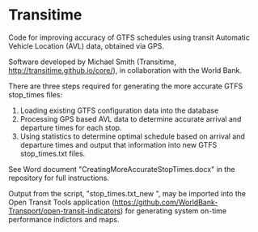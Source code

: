 Transitime
==========

Code for improving accuracy of GTFS schedules using transit Automatic Vehicle Location (AVL) data, obtained via GPS.

Software developed by Michael Smith (Transitime,  http://transitime.github.io/core/), in collaboration with the World Bank. 

There are three steps required for generating the more accurate GTFS stop_times files:

1.	Loading existing GTFS configuration data into the database
2.	Processing GPS based AVL data to determine accurate arrival and departure times for each stop.
3.	Using statistics to determine optimal schedule based on arrival and departure times and output that information into new GTFS stop_times.txt files.

See Word document "CreatingMoreAccurateStopTimes.docx" in the repository for full instructions. 

Output from the script, "stop_times.txt_new ", may be imported into the Open Transit Tools application (https://github.com/WorldBank-Transport/open-transit-indicators) for generating system on-time performance indictors and maps. 

